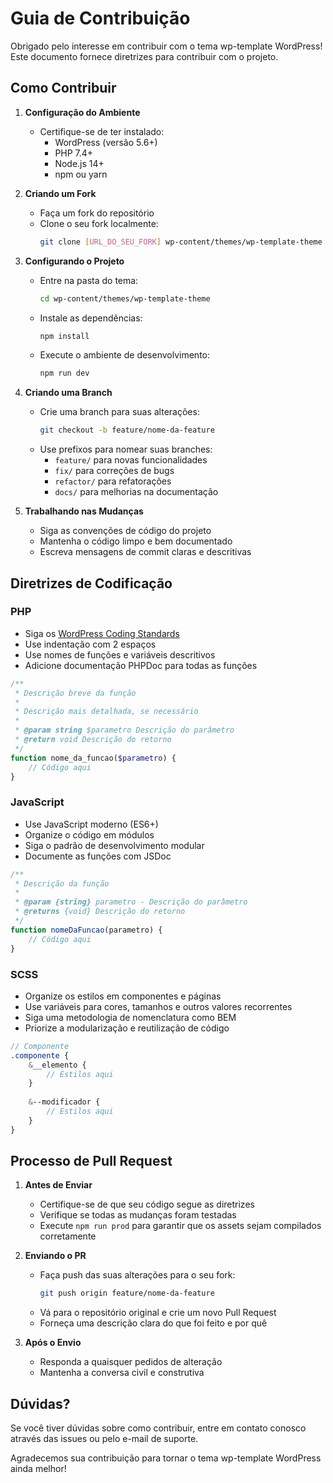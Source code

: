 # Guia de Contribuição

Obrigado pelo interesse em contribuir com o tema wp-template WordPress! Este documento fornece diretrizes para contribuir com o projeto.

## Como Contribuir

1. **Configuração do Ambiente**
   - Certifique-se de ter instalado:
     - WordPress (versão 5.6+)
     - PHP 7.4+
     - Node.js 14+
     - npm ou yarn

2. **Criando um Fork**
   - Faça um fork do repositório
   - Clone o seu fork localmente:
     ```bash
     git clone [URL_DO_SEU_FORK] wp-content/themes/wp-template-theme
     ```

3. **Configurando o Projeto**
   - Entre na pasta do tema:
     ```bash
     cd wp-content/themes/wp-template-theme
     ```
   - Instale as dependências:
     ```bash
     npm install
     ```
   - Execute o ambiente de desenvolvimento:
     ```bash
     npm run dev
     ```

4. **Criando uma Branch**
   - Crie uma branch para suas alterações:
     ```bash
     git checkout -b feature/nome-da-feature
     ```
   - Use prefixos para nomear suas branches:
     - `feature/` para novas funcionalidades
     - `fix/` para correções de bugs
     - `refactor/` para refatorações
     - `docs/` para melhorias na documentação

5. **Trabalhando nas Mudanças**
   - Siga as convenções de código do projeto
   - Mantenha o código limpo e bem documentado
   - Escreva mensagens de commit claras e descritivas

## Diretrizes de Codificação

### PHP

- Siga os [WordPress Coding Standards](https://developer.wordpress.org/coding-standards/wordpress-coding-standards/php/)
- Use indentação com 2 espaços
- Use nomes de funções e variáveis descritivos
- Adicione documentação PHPDoc para todas as funções

```php
/**
 * Descrição breve da função
 *
 * Descrição mais detalhada, se necessário
 *
 * @param string $parametro Descrição do parâmetro
 * @return void Descrição do retorno
 */
function nome_da_funcao($parametro) {
    // Código aqui
}
```

### JavaScript

- Use JavaScript moderno (ES6+)
- Organize o código em módulos
- Siga o padrão de desenvolvimento modular
- Documente as funções com JSDoc

```javascript
/**
 * Descrição da função
 *
 * @param {string} parametro - Descrição do parâmetro
 * @returns {void} Descrição do retorno
 */
function nomeDaFuncao(parametro) {
    // Código aqui
}
```

### SCSS

- Organize os estilos em componentes e páginas
- Use variáveis para cores, tamanhos e outros valores recorrentes
- Siga uma metodologia de nomenclatura como BEM
- Priorize a modularização e reutilização de código

```scss
// Componente
.componente {
    &__elemento {
        // Estilos aqui
    }
    
    &--modificador {
        // Estilos aqui
    }
}
```

## Processo de Pull Request

1. **Antes de Enviar**
   - Certifique-se de que seu código segue as diretrizes
   - Verifique se todas as mudanças foram testadas
   - Execute `npm run prod` para garantir que os assets sejam compilados corretamente

2. **Enviando o PR**
   - Faça push das suas alterações para o seu fork:
     ```bash
     git push origin feature/nome-da-feature
     ```
   - Vá para o repositório original e crie um novo Pull Request
   - Forneça uma descrição clara do que foi feito e por quê

3. **Após o Envio**
   - Responda a quaisquer pedidos de alteração
   - Mantenha a conversa civil e construtiva

## Dúvidas?

Se você tiver dúvidas sobre como contribuir, entre em contato conosco através das issues ou pelo e-mail de suporte.

Agradecemos sua contribuição para tornar o tema wp-template WordPress ainda melhor! 